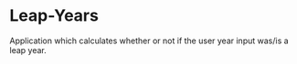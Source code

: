 # Leap-Years
Application which calculates whether or not if the user year input was/is a leap year.
